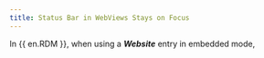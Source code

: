 ```yaml
---
title: Status Bar in WebViews Stays on Focus
---
```

In {{ en.RDM }}, when using a ***Website*** entry in embedded mode, 